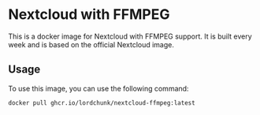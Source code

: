 # Nextcloud with FFMPEG

This is a docker image for Nextcloud with FFMPEG support. It is built every week and is based on the official Nextcloud image.

## Usage

To use this image, you can use the following command:

```bash
docker pull ghcr.io/lordchunk/nextcloud-ffmpeg:latest
```
